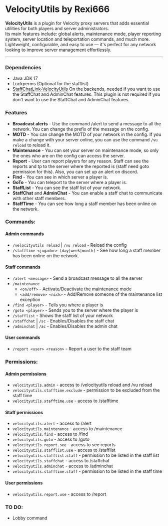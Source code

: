 # VelocityUtils by Rexi666

**VelocityUtils** is a plugin for Velocity proxy servers that adds essential utilities for both players and server administrators.  
Its main features include: global alerts, maintenance mode, player reporting system, server location and teleportation commands, and much more.  
Lightweight, configurable, and easy to use — it's perfect for any network looking to improve server management effortlessly.

---

### Dependencies
- Java JDK 17
- Luckperms (Optional for the stafflist)  
- [StaffChatLink-VelocityUtils](https://github.com/Rexi666/StaffChatLink-VelocityUtils/releases/latest) On the backends, needed if you want to use the StaffChat and AdminChat features. This plugin is not required if you don't want to use the StaffChat and AdminChat features.

### Features
- **Broadcast alerts** - Use the command /alert to send a message to all the network. You can change the prefix of the message on the config.
- **MOTD** - You can change the MOTD of your network in the config. If you make a change with your server online, you can use the command `/vu reload` to reload it.
- **Maintenance** - You can set your server on maintenance mode, so only the ones who are on the config can access the server.
- **Report** - User can report players for any reason. Staff can see the reports and tp to the server where the reported is (staff need goto permission for this). Also, you can set up an alert on discord.
- **Find** - You can see in which server a player is.
- **GoTo** - You can teleport to the server where a player is.
- **StaffList** - You can see the staff list of your network.
- **StaffChat** and **AdminChat** - You can enable a staff chat to communicate with other staff members.
- **StaffTime** - You can see how long a staff member has been online on the network.

### Commands:
#### Admin commands
- `/velocityutils reload` | `/vu reload` - Reload the config
- `/stafftime <jugador> [day|week|month]` - See how long a staff member has been online on the network.
#### Staff commands
- `/alert <message>` - Send a broadcast message to all the server
- `/maintenance`
  - `<on/off>` - Activate/Deactivate the maintenance mode
  - `<add/remove> <nick>` - Add/Remove someone of the maintenance list exception
- `/find <player>` - Tells you where a player is
- `/goto <player>` - Sends you to the server where the player is
- `/stafflist` - Shows the staff list of your network
- `/staffchat` | `/sc` - Enables/Disables the staff chat
- `/adminchat` | `/ac` - Enables/Disables the admin chat
#### User commands
- `/report <user> <reason>` - Report a user to the staff team

### Permissions:
#### Admin permissions
- `velocityutils.admin` - access to /velocityutils reload and /vu reload
- `velocityutils.stafftime.exclude` - permission to be excluded from the staff time
- `velocityutils.stafftime.use` - access to /stafftime
#### Staff permissions
- `velocityutils.alert` - access to /alert
- `velocityutils.maintenance` - access to /maintenance
- `velocityutils.find` - access to /find
- `velocityutils.goto` - access to /goto
- `velocityutils.report.see` - access to see reports
- `velocityutils.stafflist.use` - access to /stafflist
- `velocityutils.stafflist.staff` - permission to be listed in the staff list
- `velocityutils.staffchat` - access to /staffchat
- `velocityutils.adminchat` - access to /adminchat
- `velocityutils.stafftime.staff` - permission to be listed in the staff time
#### User permissions
- `velocityutils.report.use` - access to /report

### TO DO:
- Lobby command